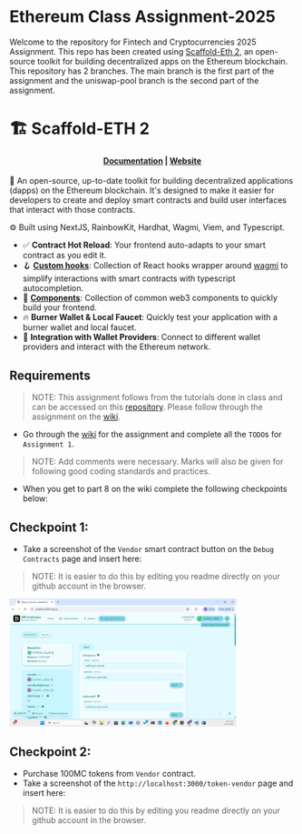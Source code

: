 # Ethereum Class Assignment-2025

Welcome to the repository for Fintech and Cryptocurrencies 2025 Assignment. This repo has been created using [Scaffold-Eth 2](https://scaffoldeth.io), an open-source toolkit for building decentralized apps on the Ethereum blockchain. This repository has 2 branches. The main branch is the first part of the assignment and the uniswap-pool branch is the second part of the assignment.

# 🏗 Scaffold-ETH 2

<h4 align="center">
  <a href="https://docs.scaffoldeth.io">Documentation</a> |
  <a href="https://scaffoldeth.io">Website</a>
</h4>

🧪 An open-source, up-to-date toolkit for building decentralized applications (dapps) on the Ethereum blockchain. It's designed to make it easier for developers to create and deploy smart contracts and build user interfaces that interact with those contracts.

⚙️ Built using NextJS, RainbowKit, Hardhat, Wagmi, Viem, and Typescript.

- ✅ **Contract Hot Reload**: Your frontend auto-adapts to your smart contract as you edit it.
- 🪝 **[Custom hooks](https://docs.scaffoldeth.io/hooks/)**: Collection of React hooks wrapper around [wagmi](https://wagmi.sh/) to simplify interactions with smart contracts with typescript autocompletion.
- 🧱 [**Components**](https://docs.scaffoldeth.io/components/): Collection of common web3 components to quickly build your frontend.
- 🔥 **Burner Wallet & Local Faucet**: Quickly test your application with a burner wallet and local faucet.
- 🔐 **Integration with Wallet Providers**: Connect to different wallet providers and interact with the Ethereum network.

## Requirements

> NOTE: This assignment follows from the tutorials done in class and can be accessed on this [repository](https://github.com/FinHubSA/EthereumClassWorkshop-2025). Please follow through the assignment on the [wiki](https://github.com/FinHubSA/EthereumClassWorkshop-2025/wiki).

- Go through the [wiki](https://github.com/FinHubSA/EthereumClassAssignment-2025/wiki) for the assignment and complete all the `TODO`s for `Assignment 1`.

> NOTE: Add comments were necessary. Marks will also be given for following good coding standards and practices.

- When you get to part 8 on the wiki complete the following checkpoints below:

## Checkpoint 1:

- Take a screenshot of the `Vendor` smart contract button on the `Debug Contracts` page and insert here:
> NOTE: It is easier to do this by editing you readme directly on your github account in the browser.

<img src="https://raw.githubusercontent.com/Mwanawina/FTC-Assignment/main/Images/A1_Checkpoint.jpg" width="400">

## Checkpoint 2:

- Purchase 100MC tokens from `Vendor` contract.
- Take a screenshot of the `http://localhost:3000/token-vendor` page and insert here:
> NOTE: It is easier to do this by editing you readme directly on your github account in the browser.

<img src="" width="400">
